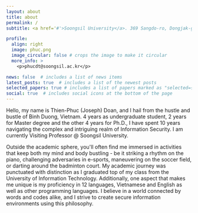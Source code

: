 ```yaml
---
layout: about
title: about
permalink: /
subtitle: <a href='#'>Soongsil University</a>. 369 Sangdo-ro, Dongjak-gu, Seoul, South Korea

profile:
  align: right
  image: phuc.png
  image_circular: false # crops the image to make it circular
  more_info: >
    <p>phucdt@soongsil.ac.kr</p>

news: false  # includes a list of news items
latest_posts: true  # includes a list of the newest posts
selected_papers: true # includes a list of papers marked as "selected={true}"
social: true  # includes social icons at the bottom of the page
---
```


Hello, my name is Thien-Phuc (Joseph) Doan, and I hail from the hustle and bustle of Binh Duong, Vietnam. 4 years as undergraduate student, 2 years for Master degree and the other 4 years for Ph.D., I have spent 10 years navigating the complex and intriguing realm of Information Security. I am currently Visiting Professor @ Soongsil University. 

Outside the academic sphere, you'll often find me immersed in activities that keep both my mind and body bustling - be it striking a rhythm on the piano, challenging adversaries in e-sports, maneuvering on the soccer field, or darting around the badminton court. My academic journey was punctuated with distinction as I graduated top of my class from the University of Information Technology. Additionally, one aspect that makes me unique is my proficiency in 12 languages, Vietnamese and English as well as other programming languages. I believe in a world connected by words and codes alike, and I strive to create secure information environments using this philosophy.